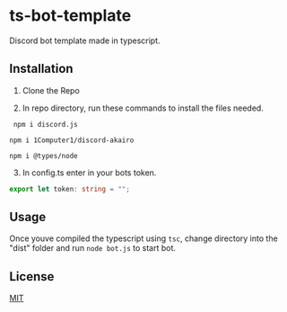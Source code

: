 # ts-bot-template

Discord bot template made in typescript.

## Installation

1. Clone the Repo

2. In repo directory, run these commands to install the files needed.
```
 npm i discord.js
```
```
npm i 1Computer1/discord-akairo
```
```
npm i @types/node
```


3. In config.ts enter in your bots token.
```typescript
export let token: string = "";
```

## Usage

Once youve compiled the typescript using `tsc`, change directory into the "dist" folder and run `node bot.js` to start bot.


## License
[MIT](https://choosealicense.com/licenses/mit/)
